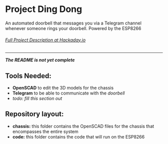 # Project Ding Dong
An automated doorbell that messages you via a Telegram channel whenever someone rings your doorbell. Powered by the ESP8266
###### [Full Project Description at Hackaday.io](https://hackaday.io/project/61540-project-ding-dong)
------------------------

***The README is not yet complete***

Tools Needed:
-------------
- **OpenSCAD** to edit the 3D models for the chassis
- **Telegram** to be able to communicate with the *doorbell*
- *todo: fill this section out*

Repository layout:
----------
- **chassis:** this folder contains the OpenSCAD files for the chassis that encompasses the entire system
- **code:** this folder contains the code that will run on the ESP8266